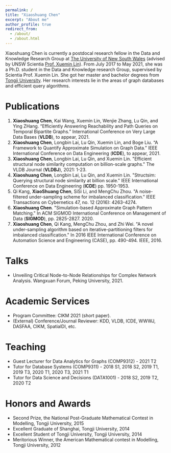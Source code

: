 ```yaml
---
permalink: /
title: "Xiaoshuang Chen"
excerpt: "About me"
author_profile: true
redirect_from: 
  - /about/
  - /about.html
---
```

Xiaoshuang Chen is currently a postdocal research fellow in the Data and Knowledge Research Group at [The University of New South Wales](https://unsw.edu.au/) (advised by UNSW Scientia [Prof. Xuemin Lin](https://www.cse.unsw.edu.au/~lxue/)). From July 2017 to May 2021, she was a Ph.D. student in the Data and Knowledge research Group, supervised by Scientia Prof. Xuemin Lin. She got her master and bachelor degrees from [Tongji University](https://en.tongji.edu.cn/). Her research interests lie in the areas of graph databases and efficient query algorithms.

Publications
======
1.  **Xiaoshuang Chen**, Kai Wang, Xuemin Lin, Wenjie Zhang, Lu Qin, and Ying ZHang. “Efficiently Answering Reachability and Path Queries on Temporal Bipartite Graphs.” International Conference on Very Large Data Bases (**VLDB**), to appear, 2021.
2.	**Xiaoshuang Chen**, Longbin Lai, Lu Qin, Xuemin Lin, and Boge Liu. “A Framework to Quantify Approximate Simulation on Graph Data.” IEEE International Conference on Data Engineering (**ICDE**), to appear, 2021.
3.	**Xiaoshuang Chen**, Longbin Lai, Lu Qin, and Xuemin Lin. "Efficient structural node similarity computation on billion-scale graphs." The VLDB Journal (**VLDBJ**), 2021: 1-23.  
4.	**Xiaoshuang Chen**, Longbin Lai, Lu Qin, and Xuemin Lin. "Structsim: Querying structural node similarity at billion scale." IEEE International Conference on Data Engineering (**ICDE**) pp. 1950-1953. 
5.	Qi Kang, **XiaoShuang Chen**, SiSi Li, and MengChu Zhou. "A noise-filtered under-sampling scheme for imbalanced classification." IEEE Transactions on Cybernetics 47, no. 12 (2016): 4263-4274.
6.	**Xiaoshuang Chen**. "Simulation-based Approximate Graph Pattern Matching." In ACM SIGMOD International Conference on Management of Data (**SIGMOD**), pp. 2825-2827. 2020.
7.	**Xiaoshuang Chen**, Qi Kang, MengChu Zhou, and Zhi Wei. "A novel under-sampling algorithm based on iterative-partitioning filters for imbalanced classification." In 2016 IEEE International Conference on Automation Science and Engineering (CASE), pp. 490-494. IEEE, 2016.

Talks
======
- Unveiling Critical Node-to-Node Relationships for Complex Network Analysis. Wangxuan Forum, Peking University, 2021.

Academic Services
======
- Program Committee: CIKM 2021 (short paper).
- (External) Conference/Journal Reviewer: KDD, VLDB, ICDE, WWWJ, DASFAA, CIKM, SpatialDI, etc. 

Teaching
======
- Guest Lecturer for Data Analytics for Graphs (COMP9312) - 2021 T2
- Tutor for Database Systems (COMP9311) - 2018 S1, 2018 S2, 2019 T1, 2019 T3, 2020 T1, 2020 T3, 2021 T1
- Tutor for Data Science and Decisions (DATA1001) - 2018 S2, 2019 T2, 2020 T2

Honors and Awards
======
- Second Prize, the National Post-Graduate Mathematical Contest in Modelling, Tongji University, 2015
- Excellent Graduate of Shanghai, Tongji University, 2014
- Excellent Student of Tongji University, Tongji University, 2014
- Meritorious Winner, the American Mathematical contest in Modelling, Tongji University, 2012
